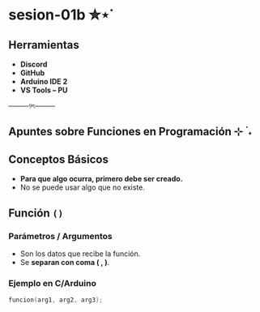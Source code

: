 # sesion-01b ✮⋆˙

## Herramientas

+ **Discord**
+ **GitHub**
+ **Arduino IDE 2**
+ **VS Tools – PU**

────୨ৎ────

## Apuntes sobre Funciones en Programación ⊹ ࣪ ˖

## Conceptos Básicos

+ **Para que algo ocurra, primero debe ser creado.**  
+  No se puede usar algo que no existe.
  
## Función `()`

### Parámetros / Argumentos
+ Son los datos que recibe la función.
+ Se **separan con coma ( , )**.

### Ejemplo en C/Arduino

```c
funcion(arg1, arg2, arg3); 
